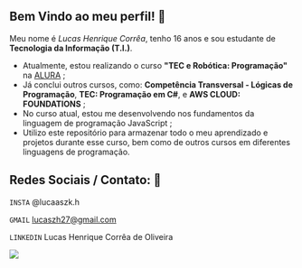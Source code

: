 ## Bem Vindo ao meu perfil! 👋

Meu nome é *Lucas Henrique Corrêa*, tenho 16 anos e sou estudante de **Tecnologia da Informação (T.I.)**.

- Atualmente, estou realizando o curso **"TEC e Robótica: Programação"** na [ALURA](https://www.Alura.com.br) ;
- Já conclui outros cursos, como: **Competência Transversal - Lógicas de Programação**, **TEC: Programação em C#**, e **AWS CLOUD: FOUNDATIONS** ;
- No curso atual, estou me desenvolvendo nos fundamentos da linguagem de programação JavaScript ;
- Utilizo este repositório para armazenar todo o meu aprendizado e projetos durante esse curso, bem como de outros cursos em diferentes linguagens de programação.

## Redes Sociais / Contato: 📌

`INSTA` @lucaaszk.h

`GMAIL` lucaszh27@gmail.com

`LINKEDIN` Lucas Henrique Corrêa de Oliveira

![](https://media1.tenor.com/m/JVNOIRW73IcAAAAC/gachiakuta-zanka-gachiakuta.gif)
